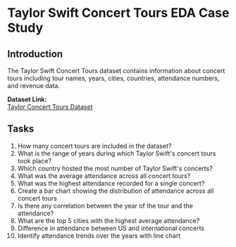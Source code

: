 # Taylor Swift Concert Tours EDA Case Study

## Introduction
The Taylor Swift Concert Tours dataset contains information about concert tours including tour names, years, cities, countries, attendance numbers, and revenue data.

**Dataset Link:**  
[Taylor Concert Tours Dataset](https://drive.google.com/file/d/1rorhuEt3qdBys4MzdsLcUo76uWAwSGuD/view?usp=drive_link)

## Tasks
1. How many concert tours are included in the dataset?
2. What is the range of years during which Taylor Swift's concert tours took place?
3. Which country hosted the most number of Taylor Swift's concerts?
4. What was the average attendance across all concert tours?
5. What was the highest attendance recorded for a single concert?
6. Create a bar chart showing the distribution of attendance across all concert tours
7. Is there any correlation between the year of the tour and the attendance?
8. What are the top 5 cities with the highest average attendance?
9. Difference in attendance between US and international concerts
10. Identify attendance trends over the years with line chart
